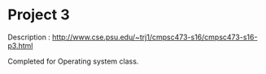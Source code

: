 # Project 3

Description : http://www.cse.psu.edu/~trj1/cmpsc473-s16/cmpsc473-s16-p3.html

Completed for Operating system class. 



